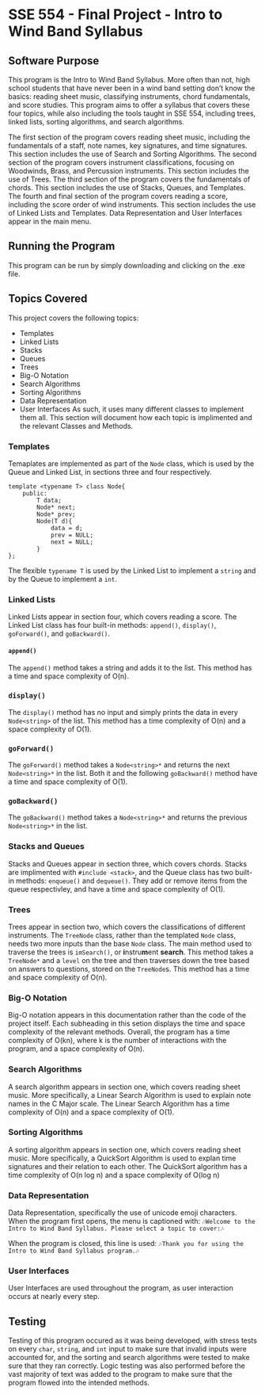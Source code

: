 # SSE 554 - Final Project - Intro to Wind Band Syllabus
## Software Purpose
This program is the Intro to Wind Band Syllabus. More often than not, high school students that have never been in a wind band setting don’t know the basics: reading sheet music, classifying instruments, chord fundamentals, and score studies. This program aims to offer a syllabus that covers these four topics, while also including the tools taught in SSE 554, including trees, linked lists, sorting algorithms, and search algorithms.

The first section of the program covers reading sheet music, including the fundamentals of a staff, note names, key signatures, and time signatures. This section includes the use of Search and Sorting Algorithms. The second section of the program covers instrument classifications, focusing on Woodwinds, Brass, and Percussion instruments. This section includes the use of Trees. The third section of the program covers the fundamentals of chords. This section includes the use of Stacks, Queues, and Templates. The fourth and final section of the program covers reading a score, including the score order of wind instruments. This section includes the use of Linked Lists and Templates. Data Representation and User Interfaces appear in the main menu.

## Running the Program
This program can be run by simply downloading and clicking on the .exe file.

## Topics Covered
This project covers the following topics:
* Templates
* Linked Lists
* Stacks
* Queues
* Trees
* Big-O Notation
* Search Algorithms
* Sorting Algorithms
* Data Representation
* User Interfaces
As such, it uses many different classes to implement them all. This section will document how each topic is implimented and the relevant Classes and Methods.

### Templates
Temaplates are implemented as part of the ```Node``` class, which is used by the Queue and Linked List, in sections three and four respectively.
```
template <typename T> class Node{
    public:
        T data;
        Node* next;
        Node* prev;
        Node(T d){
            data = d;
            prev = NULL;
            next = NULL;
        }
};
```
The flexible ```typename T``` is used by the Linked List to implement a ```string``` and by the Queue to implement a ```int```.

### Linked Lists
Linked Lists appear in section four, which covers reading a score. The Linked List class has four built-in methods: ```append()```, ```display()```, ```goForward()```, and ```goBackward()```.
#### ```append()```
The ```append()``` method takes a string and adds it to the list. This method has a time and space complexity of O(n).
### ```display()```
The ```display()``` method has no input and simply prints the data in every ```Node<string>``` of the list. This method has a time complexity of O(n) and a space complexity of O(1).
### ```goForward()```
The ```goForward()``` method takes a ```Node<string>*``` and returns the next ```Node<string>*``` in the list. Both it and the following ```goBackward()``` method have a time and space complexity of O(1).
### ```goBackward()```
The ```goBackward()``` method takes a ```Node<string>*``` and returns the previous ```Node<string>*``` in the list.

### Stacks and Queues
Stacks and Queues appear in section three, which covers chords. Stacks are implimented with ```#include <stack>```, and the Queue class has two built-in methods: ```enqueue()``` and ```dequeue()```. They add or remove items from the queue respectivley, and have a time and space complexity of O(1).

### Trees
Trees appear in section two, which covers the classifications of different instruments. The ```TreeNode``` class, rather than the templated ```Node``` class, needs two more inputs than the base ```Node``` class. The main method used to traverse the trees is ```imSearch()```, or **i**nstru**m**ent **search**. This method takes a ```TreeNode*``` and a ```level``` on the tree and then traverses down the tree based on answers to questions, stored on the ```TreeNode```s. This method has a time and space complexity of O(n).

### Big-O Notation
Big-O notation appears in this documentation rather than the code of the project itself. Each subheading in this setion displays the time and space complexity of the relevant methods. Overall, the program has a time complexity of O(kn), where k is the number of interactions with the program, and a space complexity of O(n).

### Search Algorithms
A search algorithm appears in section one, which covers reading sheet music. More specifically, a Linear Search Algorithm is used to explain note names in the C Major scale. The Linear Search Algorithm has a time complexity of O(n) and a space complexity of O(1).

### Sorting Algorithms
A sorting algorithm appears in section one, which covers reading sheet music. More specifically, a QuickSort Algorithm is used to explan time signatures and their relation to each other. The QuickSort algorithm has a time complexity of O(n log n) and a space complexity of O(log n)

### Data Representation
Data Representation, specifically the use of unicode emoji characters. When the program first opens, the menu is captioned with:
```🎶Welcome to the Intro to Wind Band Syllabus. Please select a topic to cover:🎶```

When the program is closed, this line is used:
```🎶Thank you for using the Intro to Wind Band Syllabus program.🎶```

### User Interfaces
User Interfaces are used throughout the program, as user interaction occurs at nearly every step. 

## Testing
Testing of this program occured as it was being developed, with stress tests on every ```char```, ```string```, and ```int``` input to make sure that invalid inputs were accounted for, and the sorting and search algorithms were tested to make sure that they ran correctly. Logic testing was also performed before the vast majority of text was added to the program to make sure that the program flowed into the intended methods.
